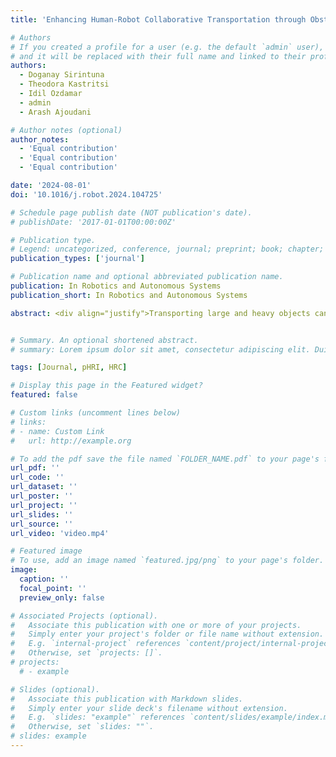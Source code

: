 ```yaml
---
title: 'Enhancing Human-Robot Collaborative Transportation through Obstacle-Aware Vibrotactile Warning and Virtual Fixtures'

# Authors
# If you created a profile for a user (e.g. the default `admin` user), write the username (folder name) here
# and it will be replaced with their full name and linked to their profile.
authors:
  - Doganay Sirintuna
  - Theodora Kastritsi
  - Idil Ozdamar
  - admin
  - Arash Ajoudani

# Author notes (optional)
author_notes:
  - 'Equal contribution'
  - 'Equal contribution'
  - 'Equal contribution'

date: '2024-08-01'
doi: '10.1016/j.robot.2024.104725'

# Schedule page publish date (NOT publication's date).
# publishDate: '2017-01-01T00:00:00Z'

# Publication type.
# Legend: uncategorized, conference, journal; preprint; book; chapter; thesis; patent
publication_types: ['journal']

# Publication name and optional abbreviated publication name.
publication: In Robotics and Autonomous Systems
publication_short: In Robotics and Autonomous Systems

abstract: <div align="justify">Transporting large and heavy objects can benefit from Human-Robot Collaboration (HRC), increasing the contribution of robots to our daily tasks and addressing challenges arising from labor shortages. This strategy typically positions the human collaborator as the leader, with the robot assuming the follower role. However, when transporting large objects, the operator's situational awareness can be compromised as the objects may occlude different parts of the environment, weakening the human leader's decision-making capacity and leading to failure due to collision. This paper proposes a situational awareness framework for collaborative transportation to face this challenge. The framework integrates a multi-modal haptic-based Obstacle Feedback Module with two units. The first unit consists of a warning module that alerts the operator through a haptic belt with four vibrotactile devices that provide feedback about the location and proximity of the obstacles. The second unit implements virtual fixtures as hard constraints for mobility. The warning feedback and the virtual fixtures act online based on the information given by two Lidars mounted on a mobile manipulator to detect the obstacles in the surroundings. By enhancing the operator's awareness of the environment, the proposed module improves the safety of the human-robot team in collaborative transportation scenarios by preventing collisions. Experiments with 16 non-expert subjects in four feedback modalities during four scenarios report an objective evaluation thanks to quantitative metrics and subjective evaluations based on user-level experiences. The results reveal the strengths and weaknesses of the implemented feedback modalities while providing solid evidence of the increased situational awareness of the operator when the two haptic units are employed.</div>


# Summary. An optional shortened abstract.
# summary: Lorem ipsum dolor sit amet, consectetur adipiscing elit. Duis posuere tellus ac convallis placerat. Proin tincidunt magna sed ex sollicitudin condimentum.

tags: [Journal, pHRI, HRC]

# Display this page in the Featured widget?
featured: false

# Custom links (uncomment lines below)
# links:
# - name: Custom Link
#   url: http://example.org

# To add the pdf save the file named `FOLDER_NAME.pdf` to your page's folder.
url_pdf: ''
url_code: ''
url_dataset: ''
url_poster: ''
url_project: ''
url_slides: ''
url_source: ''
url_video: 'video.mp4'

# Featured image
# To use, add an image named `featured.jpg/png` to your page's folder.
image:
  caption: ''
  focal_point: ''
  preview_only: false

# Associated Projects (optional).
#   Associate this publication with one or more of your projects.
#   Simply enter your project's folder or file name without extension.
#   E.g. `internal-project` references `content/project/internal-project/index.md`.
#   Otherwise, set `projects: []`.
# projects:
  # - example

# Slides (optional).
#   Associate this publication with Markdown slides.
#   Simply enter your slide deck's filename without extension.
#   E.g. `slides: "example"` references `content/slides/example/index.md`.
#   Otherwise, set `slides: ""`.
# slides: example
---
```


<!-- {{% callout note %}}
Click the _Cite_ button above to demo the feature to enable visitors to import publication metadata into their reference management software.
{{% /callout %}}

{{% callout note %}}
Create your slides in Markdown - click the _Slides_ button to check out the example.
{{% /callout %}}

Supplementary notes can be added here, including [code, math, and images](https://wowchemy.com/docs/writing-markdown-latex/). -->

